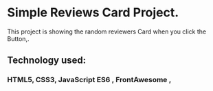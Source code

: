 # Simple Reviews Card Project.

This project is showing the random reviewers Card when you click the Button,.

## Technology used:

### HTML5, CSS3, JavaScript ES6 , FrontAwesome ,

